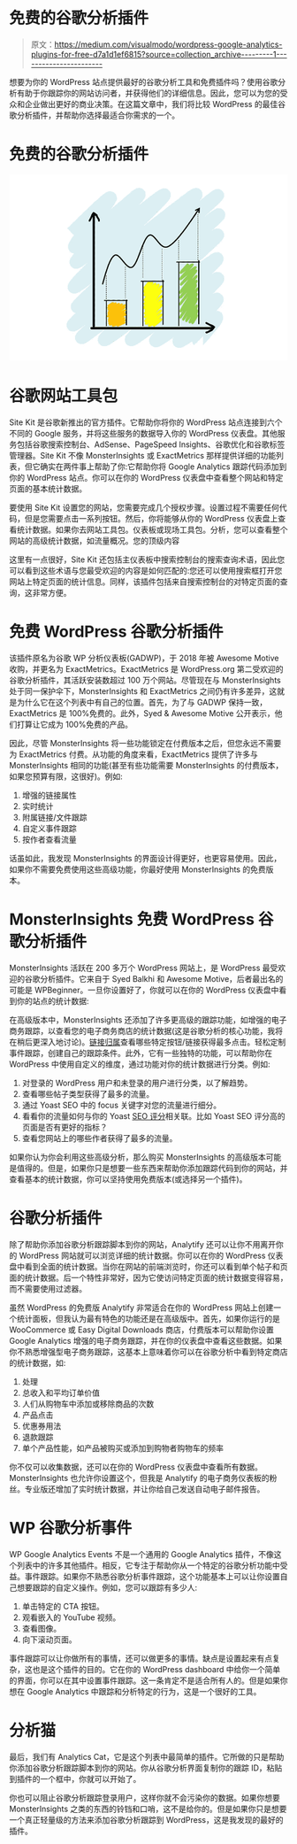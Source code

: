 # 免费的谷歌分析插件

> 原文：<https://medium.com/visualmodo/wordpress-google-analytics-plugins-for-free-d7a1d1ef6815?source=collection_archive---------1----------------------->

想要为你的 WordPress 站点提供最好的谷歌分析工具和免费插件吗？使用谷歌分析有助于你跟踪你的网站访问者，并获得他们的详细信息。因此，您可以为您的受众和企业做出更好的商业决策。在这篇文章中，我们将比较 WordPress 的最佳谷歌分析插件，并帮助你选择最适合你需求的一个。

# 免费的谷歌分析插件

![](img/1fc3cbf9189db664ceef30c3478e75d7.png)

# 谷歌网站工具包

Site Kit 是谷歌新推出的官方插件。它帮助你将你的 WordPress 站点连接到六个不同的 Google 服务，并将这些服务的数据导入你的 WordPress 仪表盘。其他服务包括谷歌搜索控制台、AdSense、PageSpeed Insights、谷歌优化和谷歌标签管理器。Site Kit 不像 MonsterInsights 或 ExactMetrics 那样提供详细的功能列表，但它确实在两件事上帮助了你:它帮助你将 Google Analytics 跟踪代码添加到你的 WordPress 站点。你可以在你的 WordPress 仪表盘中查看整个网站和特定页面的基本统计数据。

要使用 Site Kit 设置您的网站，您需要完成几个授权步骤。设置过程不需要任何代码，但是您需要点击一系列按钮。然后，你将能够从你的 WordPress 仪表盘上查看统计数据。如果你去网站工具包。仪表板或现场工具包。分析，您可以查看整个网站的高级统计数据，如流量概况。您的顶级内容

这里有一点很好，Site Kit 还包括主仪表板中搜索控制台的搜索查询术语，因此您可以看到这些术语与您最受欢迎的内容是如何匹配的:您还可以使用搜索框打开您网站上特定页面的统计信息。同样，该插件包括来自搜索控制台的对特定页面的查询，这非常方便。

# 免费 WordPress 谷歌分析插件

该插件原名为谷歌 WP 分析仪表板(GADWP)，于 2018 年被 Awesome Motive 收购，并更名为 ExactMetrics。ExactMetrics 是 WordPress.org 第二受欢迎的谷歌分析插件，其活跃安装数超过 100 万个网站。尽管现在与 MonsterInsights 处于同一保护伞下，MonsterInsights 和 ExactMetrics 之间仍有许多差异，这就是为什么它在这个列表中有自己的位置。首先，为了与 GADWP 保持一致，ExactMetrics 是 100%免费的。此外，Syed & Awesome Motive 公开表示，他们打算让它成为 100%免费的产品。

因此，尽管 MonsterInsights 将一些功能锁定在付费版本之后，但您永远不需要为 ExactMetrics 付费。从功能的角度来看，ExactMetrics 提供了许多与 MonsterInsights 相同的功能(甚至有些功能需要 MonsterInsights 的付费版本，如果您预算有限，这很好)。例如:

1.  增强的链接属性
2.  实时统计
3.  附属链接/文件跟踪
4.  自定义事件跟踪
5.  按作者查看流量

话虽如此，我发现 MonsterInsights 的界面设计得更好，也更容易使用。因此，如果你不需要免费使用这些高级功能，你最好使用 MonsterInsights 的免费版本。

# MonsterInsights 免费 WordPress 谷歌分析插件

MonsterInsights 活跃在 200 多万个 WordPress 网站上，是 WordPress 最受欢迎的谷歌分析插件。它来自于 Syed Balkhi 和 Awesome Motive，后者最出名的可能是 WPBeginner。一旦你设置好了，你就可以在你的 WordPress 仪表盘中看到你的站点的统计数据:

在高级版本中，MonsterInsights 还添加了许多更高级的跟踪功能，如增强的电子商务跟踪，以查看您的电子商务商店的统计数据(这是谷歌分析的核心功能，我将在稍后更深入地讨论)。[链接归属](https://visualmodo.com/11-free-seo-tools-everyone-can-use/)查看哪些特定按钮/链接获得最多点击。轻松定制事件跟踪，创建自己的跟踪条件。此外，它有一些独特的功能，可以帮助你在 WordPress 中使用自定义的维度，通过功能对你的统计数据进行分类。例如:

1.  对登录的 WordPress 用户和未登录的用户进行分类，以了解趋势。
2.  查看哪些帖子类型获得了最多的流量。
3.  通过 Yoast SEO 中的 focus 关键字对您的流量进行细分。
4.  看看你的流量如何与你的 Yoast [SEO 评分](https://visualmodo.com/seo-tools-for-writers-and-bloggers/)相关联。比如 Yoast SEO 评分高的页面是否有更好的指标？
5.  查看您网站上的哪些作者获得了最多的流量。

如果你认为你会利用这些高级分析，那么购买 MonsterInsights 的高级版本可能是值得的。但是，如果你只是想要一些东西来帮助你添加跟踪代码到你的网站，并查看基本的统计数据，你可以坚持使用免费版本(或选择另一个插件)。

# 谷歌分析插件

除了帮助你添加谷歌分析跟踪脚本到你的网站，Analytify 还可以让你不用离开你的 WordPress 网站就可以浏览详细的统计数据。你可以在你的 WordPress 仪表盘中看到全面的统计数据。当你在网站的前端浏览时，你还可以看到单个帖子和页面的统计数据。后一个特性非常好，因为它使访问特定页面的统计数据变得容易，而不需要使用过滤器。

虽然 WordPress 的免费版 Analytify 非常适合在你的 WordPress 网站上创建一个统计面板，但我认为最有特色的功能还是在高级版中。首先，如果你运行的是 WooCommerce 或 Easy Digital Downloads 商店，付费版本可以帮助你设置 Google Analytics 增强的电子商务跟踪，并在你的仪表盘中查看这些数据。如果你不熟悉增强型电子商务跟踪，这基本上意味着你可以在谷歌分析中看到特定商店的统计数据，如:

1.  处理
2.  总收入和平均订单价值
3.  人们从购物车中添加或移除商品的次数
4.  产品点击
5.  优惠券用法
6.  退款跟踪
7.  单个产品性能，如产品被购买或添加到购物者购物车的频率

你不仅可以收集数据，还可以在你的 WordPress 仪表盘中查看所有数据。MonsterInsights 也允许你设置这个，但我是 Analytify 的电子商务仪表板的粉丝。专业版还增加了实时统计数据，并让你给自己发送自动电子邮件报告。

# WP 谷歌分析事件

WP Google Analytics Events 不是一个通用的 Google Analytics 插件，不像这个列表中的许多其他插件。相反，它专注于帮助你从一个特定的谷歌分析功能中受益。事件跟踪。如果你不熟悉谷歌分析事件跟踪，这个功能基本上可以让你设置自己想要跟踪的自定义操作。例如，您可以跟踪有多少人:

1.  单击特定的 CTA 按钮。
2.  观看嵌入的 YouTube 视频。
3.  查看图像。
4.  向下滚动页面。

事件跟踪可以让你做所有的事情，还可以做更多的事情。缺点是设置起来有点复杂，这也是这个插件的目的。它在你的 WordPress dashboard 中给你一个简单的界面，你可以在其中设置事件跟踪。这一条肯定不是适合所有人的。但是如果你想在 Google Analytics 中跟踪和分析特定的行为，这是一个很好的工具。

# 分析猫

最后，我们有 Analytics Cat，它是这个列表中最简单的插件。它所做的只是帮助你添加谷歌分析跟踪脚本到你的网站。你从谷歌分析界面复制你的跟踪 ID，粘贴到插件的一个框中，你就可以开始了。

你也可以阻止谷歌分析跟踪登录用户，这样你就不会污染你的数据。如果你想要 MonsterInsights 之类的东西的铃铛和口哨，这不是给你的。但是如果你只是想要一个真正轻量级的方法来添加谷歌分析跟踪到 WordPress，这是我发现的最好的插件。